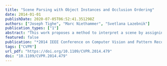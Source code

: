 ```yaml
---
title: "Scene Parsing with Object Instances and Occlusion Ordering"
date: 2014-01-01
publishDate: 2020-07-05T06:52:41.351298Z
authors: ["Joseph Tighe", "Marc Niethammer", "Svetlana Lazebnik"]
publication_types: ["1"]
abstract: "This work proposes a method to interpret a scene by assigning a semantic label at every pixel and inferring the spatial extent of individual object instances together with their occlusion relationships. Starting with an initial pixel labeling and a set of candidate object masks for a given test image, we select a subset of objects that explain the image well and have valid overlap relationships and occlusion ordering. This is done by minimizing an integer quadratic program either using a greedy method or a standard solver. Then we alternate between using the object predictions to refine the pixel labels and vice versa. The proposed system obtains promising results on two challenging subsets of the LabelMe and SUN datasets, the largest of which contains 45,676 images and 232 classes."
featured: false
publication: "*2014 IEEE Conference on Computer Vision and Pattern Recognition, CVPR 2014, Columbus, OH, USA, June 23-28, 2014*"
tags: ["CVPR"]
url_pdf: "https://doi.org/10.1109/CVPR.2014.479"
doi: "10.1109/CVPR.2014.479"
---
```


